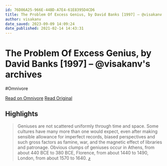 ```yaml
---
id: 76D86A25-966E-44BD-A7E4-61E8395D4CD6
title: The Problem Of Excess Genius, by David Banks [1997] – @visakanv's archives
author: visakanv
date_saved: 2023-09-09 14:09:24
date_published: 2021-02-14 14:43:31
---
```


# The Problem Of Excess Genius, by David Banks [1997] – @visakanv's archives
#Omnivore

[Read on Omnivore](https://omnivore.app/me/https-click-convertkit-mail-com-8-kuer-0-rempcoh-09-xgvmakhzx-2--18a7b224f90)
[Read Original](https://click.convertkit-mail.com/8kuer0rempcoh09xgvmakhzx2eg99/qvh8h7hr003rnkcg/aHR0cHM6Ly93d3cudmlzYWthbnYuY29tL2FyY2hpdmVzLzIwMjEvMDIvMTQvdGhlLXByb2JsZW0tb2YtZXhjZXNzLWdlbml1cy1ieS1kYXZpZC1iYW5rcy0xOTk3Lz9yZWY9dGhlZGlmZi5jbw==)

## Highlights

> Geniuses are not scattered uniformly through time and space. Some cultures have many more than one would expect, even after making sensible allowance for imperfect records, biased perspectives and such gross factors as famine, war, and the magnetic effect of libraries and patronage. Obvious clumps of geniuses occur in Athens, from about 440 BCE to 380 BCE, Florence, from about 1440 to 1490, London, from about 1570 to 1640. [⤴️](https://omnivore.app/me/https-click-convertkit-mail-com-8-kuer-0-rempcoh-09-xgvmakhzx-2--18a7b224f90#71499e3e-b1d9-46ca-8ad7-48b8b29c1dc4) 

